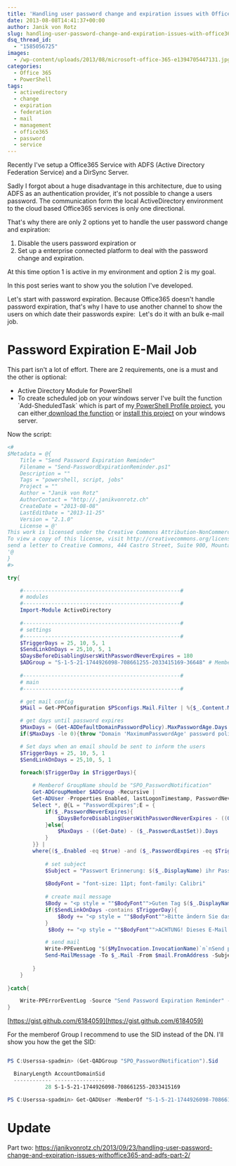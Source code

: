 ```yaml
---
title: 'Handling user password change and expiration issues with Office365 and ADFS - Part 1'
date: 2013-08-08T14:41:37+00:00
author: Janik von Rotz
slug: handling-user-password-change-and-expiration-issues-with-office365-and-adfs-part-1
dsq_thread_id:
  - "1585056725"
images:
  - /wp-content/uploads/2013/08/microsoft-office-365-e1394705447131.jpg
categories:
  - Office 365
  - PowerShell
tags:
  - activedirectory
  - change
  - expiration
  - federation
  - mail
  - management
  - office365
  - password
  - service
---
```

Recently I've setup a Office365 Service with ADFS (Active Directory Federation Service) and a DirSync Server.

Sadly I forgot about a huge disadvantage in this architecture, due to using ADFS as an authentication provider, it's not possible to change a users password. The communication form the local ActiveDirectory environment to the cloud based Office365 services is only one directional.

That's why there are only 2 options yet to handle the user password change and expiration:

<ol>
    <li>Disable the users password expiration or</li>
    <li>Set up a enterprise connected platform to deal with the password change and expiration.</li>
</ol>

At this time option 1 is active in my environment and option 2 is my goal.

In this post series want to show you the solution I've developed.

Let's start with password expiration. Because Office365 doesn't handle password expiration, that's why I have to use another channel to show the users on which date their passwords expire:  Let's do it with an bulk e-mail job.

<!--more-->

<h1>Password Expiration E-Mail Job</h1>

This part isn't a lot of effort. There are 2 requirements, one is a must and the other is optional:

<ul>
    <li>Active Directory Module for PowerShell</li>
    <li>To create scheduled job on your windows server I've built the function `Add-SheduledTask` which is part of my<a href="https://github.com/janikvonrotz/Powershell-Profile" target="_blank"> PowerShell Profile project</a>, you can either<a href="https://github.com/janikvonrotz/Powershell-Profile/blob/master/functions/Windows/Add-SheduledTask.ps1" target="_blank"> download the function</a> or <a href="https://github.com/janikvonrotz/Powershell-Profile#readme" target="_blank">install this project</a> on your windows server.</li>
</ul>

Now the script:

```powershell
<#
$Metadata = @{
	Title = "Send Password Expiration Reminder"
	Filename = "Send-PasswordExpirationReminder.ps1"
	Description = ""
	Tags = "powershell, script, jobs"
	Project = ""
	Author = "Janik von Rotz"
	AuthorContact = "http://.janikvonrotz.ch"
	CreateDate = "2013-08-08"
	LastEditDate = "2013-11-25"
	Version = "2.1.0"
	License = @'
This work is licensed under the Creative Commons Attribution-NonCommercial-NoDerivs 3.0 Unported License.
To view a copy of this license, visit http://creativecommons.org/licenses/by-nc-nd/3.0/ or
send a letter to Creative Commons, 444 Castro Street, Suite 900, Mountain View, California, 94041, USA.
'@
}
#>

try{

    #--------------------------------------------------#
    # modules
    #--------------------------------------------------#    
    Import-Module ActiveDirectory
	
    #--------------------------------------------------#
    # settings
    #--------------------------------------------------#   
    $TriggerDays = 25, 10, 5, 1
    $SendLinkOnDays = 25,10, 5, 1
	$DaysBeforeDisablingUsersWithPasswordNeverExpires = 180
	$ADGroup = "S-1-5-21-1744926098-708661255-2033415169-36648" # Memberof GroupName should be "SPO_PasswordNotification"   
    
    #--------------------------------------------------#
    # main
    #--------------------------------------------------#

    # get mail config         
    $Mail = Get-PPConfiguration $PSconfigs.Mail.Filter | %{$_.Content.Mail | where{$_.Name -eq "PasswordReminder"}} | select -first 1

    # get days until password expires
    $MaxDays = (Get-ADDefaultDomainPasswordPolicy).MaxPasswordAge.Days 
    if($MaxDays -le 0){throw "Domain 'MaximumPasswordAge' password policy is not configured."}

    # Set days when an email should be sent to inform the users
    $TriggerDays = 25, 10, 5, 1
    $SendLinkOnDays = 25,10, 5, 1

    foreach($TriggerDay in $TriggerDays){    
    
        # Memberof GroupName should be "SPO_PasswordNotification"       
        Get-ADGroupMember $ADGroup -Recursive | 
        Get-ADUser -Properties Enabled, lastLogonTimestamp, PasswordNeverExpires, PasswordLastSet, Mail, DisplayName |
        Select *, @{L = "PasswordExpires";E = { 
            if($_.PasswordNeverExpires){
                $DaysBeforeDisablingUsersWithPasswordNeverExpires - ((Get-Date) - ($_.PasswordLastSet)).Days
            }else{
                $MaxDays - ((Get-Date) - ($_.PasswordLastSet)).Days
            }
        }} |
        where{($_.Enabled -eq $true) -and ($_.PasswordExpires -eq $TriggerDay)} | %{ 
                              
            # set subject
            $Subject = "Passwort Erinnerung: $($_.DisplayName) ihr Passwort läuft in $($_.PasswordExpires) Tagen ab"
            
            $BodyFont = "font-size: 11pt; font-family: Calibri"
            
            # create mail message
            $Body = "<p style = ""$BodyFont"">Guten Tag $($_.DisplayName) <br/> <br/> Ihr Passwort läuft am $(Get-Date (Get-Date).AddDays($_.PasswordExpires) -Format D) ab.</b></p>"          
            if($SendLinkOnDays -contains $TriggerDay){            
                $Body += "<p style = ""$BodyFont"">Bitte ändern Sie das Passwort bevor es abläuft. Rufen Sie dazu die folgende Seite auf: <a href=""https://vbluzern.sharepoint.com/Support/_layouts/15/start.aspx#/SitePages/Passwortwechsel.aspx"" target=""_blank"">Link</a></p>"
            }
             $Body += "<p style = ""$BodyFont"">ACHTUNG! Dieses E-Mail wurde von einem unbeaufsichtigtem Konto verschickt, Antworten an den Sender dieser E-Mail werden nicht bearbeitet.</p>"

            # send mail
            Write-PPEventLog "$($MyInvocation.InvocationName)`n`nSend password reminder to $($_.Mail)" -WriteMessage -Source "Send Password Expiration Reminder" 
            Send-MailMessage -To $_.Mail -From $mail.FromAddress -Subject $Subject -Body $Body -SmtpServer $Mail.OutSmtpServer -BodyAsHtml -Priority High -Encoding ([System.Text.Encoding]::UTF8)
        
        }        
    }
   
}catch{

	Write-PPErrorEventLog -Source "Send Password Expiration Reminder" -ClearErrorVariable
}
```

[https://gist.github.com/6184059](https://gist.github.com/6184059)

For the memberof Group I recommend to use the SID instead of the DN. I'll show you how the get the SID:

```powershell

PS C:Userssa-spadmin> (Get-QADGroup "SPO_PasswordNotification").Sid

  BinaryLength AccountDomainSid                                                               Value
  ------------ ----------------                                                               -----
			28 S-1-5-21-1744926098-708661255-2033415169                                       S-1-5-21-1744926098-708661255-2033415169-36648

PS C:Userssa-spadmin> Get-QADUser -MemberOf "S-1-5-21-1744926098-708661255-2033415169-36648"

```

<h1>Update</h1>

Part two: <a href="https://janikvonrotz.ch/2013/09/23/handling-user-password-change-and-expiration-issues-withoffice365-and-adfs-part-2/">https://janikvonrotz.ch/2013/09/23/handling-user-password-change-and-expiration-issues-withoffice365-and-adfs-part-2/</a>